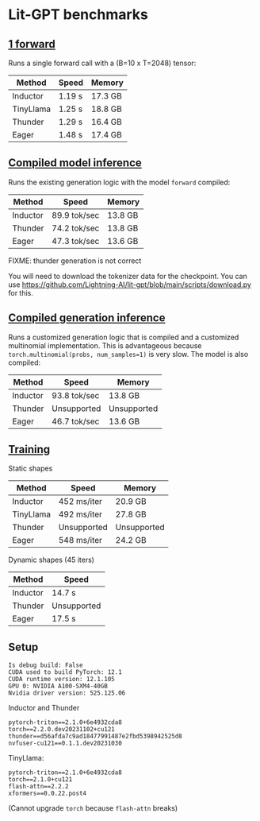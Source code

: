 # Lit-GPT benchmarks

## [1 forward](1_forward.py)

Runs a single forward call with a (B=10 x T=2048) tensor:

| Method    | Speed  | Memory  |
|-----------|--------|---------|
| Inductor  | 1.19 s | 17.3 GB |
| TinyLlama | 1.25 s | 18.8 GB |
| Thunder   | 1.29 s | 16.4 GB |
| Eager     | 1.48 s | 17.4 GB |

## [Compiled model inference](compiled_model_inference.py)

Runs the existing generation logic with the model `forward` compiled:

| Method   | Speed        | Memory  |
|----------|--------------|---------|
| Inductor | 89.9 tok/sec | 13.8 GB |
| Thunder  | 74.2 tok/sec | 13.8 GB |
| Eager    | 47.3 tok/sec | 13.6 GB |

FIXME: thunder generation is not correct

You will need to download the tokenizer data for the checkpoint. You can use https://github.com/Lightning-AI/lit-gpt/blob/main/scripts/download.py for this.

## [Compiled generation inference](compiled_generation_inference.py)

Runs a customized generation logic that is compiled and a customized multinomial implementation.
This is advantageous because `torch.multinomial(probs, num_samples=1)` is very slow. The model is also compiled:

| Method    | Speed        | Memory      |
|-----------|--------------|-------------|
| Inductor  | 93.8 tok/sec | 13.8 GB     |
| Thunder   | Unsupported  | Unsupported |
| Eager     | 46.7 tok/sec | 13.6 GB     |

## [Training](train.py)

Static shapes

| Method    | Speed       | Memory      |
|-----------|-------------|-------------|
| Inductor  | 452 ms/iter | 20.9 GB     |
| TinyLlama | 492 ms/iter | 27.8 GB     |
| Thunder   | Unsupported | Unsupported |
| Eager     | 548 ms/iter | 24.2 GB     |

Dynamic shapes (45 iters)

| Method    | Speed       |
|-----------|-------------|
| Inductor  | 14.7 s      |
| Thunder   | Unsupported |
| Eager     | 17.5 s      |

## Setup

```shell
Is debug build: False
CUDA used to build PyTorch: 12.1
CUDA runtime version: 12.1.105
GPU 0: NVIDIA A100-SXM4-40GB
Nvidia driver version: 525.125.06
```

Inductor and Thunder

```text
pytorch-triton==2.1.0+6e4932cda8
torch==2.2.0.dev20231102+cu121
thunder==d56afda7c9ad18477991487e2fbd5398942525d8
nvfuser-cu121==0.1.1.dev20231030
```

TinyLlama:

```text
pytorch-triton==2.1.0+6e4932cda8
torch==2.1.0+cu121
flash-attn==2.2.2
xformers==0.0.22.post4
```

(Cannot upgrade `torch` because `flash-attn` breaks)
